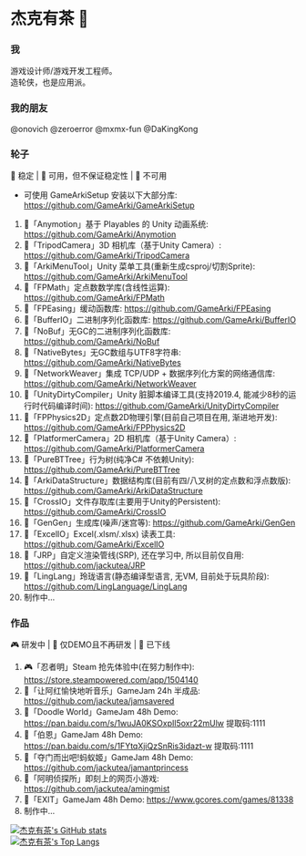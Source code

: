 # 杰克有茶 👋

### 我
游戏设计师/游戏开发工程师。  
造轮侠，也是应用派。  

### 我的朋友
@onovich @zeroerror @mxmx-fun @DaKingKong

### 轮子
🎉 稳定 | 🔨 可用，但不保证稳定性 | 🧶 不可用  
- 可使用 GameArkiSetup 安装以下大部分库: https://github.com/GameArki/GameArkiSetup  
1. 🎉「Anymotion」基于 Playables 的 Unity 动画系统: https://github.com/GameArki/Anymotion
2. 🎉「TripodCamera」3D 相机库（基于Unity Camera）: https://github.com/GameArki/TripodCamera  
3. 🎉「ArkiMenuTool」Unity 菜单工具(重新生成csproj/切割Sprite): https://github.com/GameArki/ArkiMenuTool  
4. 🎉「FPMath」定点数数学库(含线性运算): https://github.com/GameArki/FPMath
5. 🎉「FPEasing」缓动函数库: https://github.com/GameArki/FPEasing  
6. 🎉「BufferIO」二进制序列化函数库: https://github.com/GameArki/BufferIO  
7. 🎉「NoBuf」无GC的二进制序列化函数库: https://github.com/GameArki/NoBuf  
8. 🎉「NativeBytes」无GC数组与UTF8字符串: https://github.com/GameArki/NativeBytes  
9. 🔨「NetworkWeaver」集成 TCP/UDP + 数据序列化方案的网络通信库: https://github.com/GameArki/NetworkWeaver
10. 🔨「UnityDirtyCompiler」Unity 脏脚本编译工具(支持2019.4, 能减少8秒的运行时代码编译时间): https://github.com/GameArki/UnityDirtyCompiler
11. 🔨「FPPhysics2D」定点数2D物理引擎(目前自己项目在用, 渐进地开发): https://github.com/GameArki/FPPhysics2D
12. 🔨「PlatformerCamera」2D 相机库（基于Unity Camera）: https://github.com/GameArki/PlatformerCamera
13. 🔨「PureBTTree」行为树(纯净C# 不依赖Unity): https://github.com/GameArki/PureBTTree
14. 🔨「ArkiDataStructure」数据结构库(目前有四/八叉树的定点数和浮点数版): https://github.com/GameArki/ArkiDataStructure
15. 🧶「CrossIO」文件存取库(主要用于Unity的Persistent): https://github.com/GameArki/CrossIO
16. 🧶「GenGen」生成库(噪声/迷宫等): https://github.com/GameArki/GenGen
17. 🧶「ExcelIO」Excel(.xlsm/.xlsx) 读表工具: https://github.com/GameArki/ExcelIO
18. 🧶「JRP」自定义渲染管线(SRP), 还在学习中, 所以目前仅自用: https://github.com/jackutea/JRP
19. 🧶「LingLang」玲珑语言(静态编译型语言, 无VM, 目前处于玩具阶段): https://github.com/LingLanguage/LingLang
20. 制作中...   

### 作品
🎮 研发中 | 🎃 仅DEMO且不再研发 | 🤿 已下线
1. 🎮「忍者明」Steam 抢先体验中(在努力制作中): https://store.steampowered.com/app/1504140  
2. 🎃「让阿红愉快地听音乐」GameJam 24h 半成品: https://github.com/jackutea/jamsavered  
3. 🎃「Doodle World」GameJam 48h Demo: https://pan.baidu.com/s/1wuJA0KSOxpIl5oxr22mUlw 提取码:1111  
4. 🎃「伯恩」GameJam 48h Demo: https://pan.baidu.com/s/1FYtqXjiQzSnRis3idazt-w 提取码:1111
5. 🎃「夺门而出吧!蚂蚁姬」GameJam 48h Demo: https://github.com/jackutea/jamantprincess  
6. 🤿「阿明侦探所」即刻上的网页小游戏: https://github.com/jackutea/amingmist  
7. 🎃「EXIT」GameJam 48h Demo: https://www.gcores.com/games/81338  
8. 制作中...  

[![杰克有茶's GitHub stats](https://github-readme-stats.vercel.app/api?username=jackutea)](https://github.com/anuraghazra/github-readme-stats)  
[![杰克有茶's Top Langs](https://github-readme-stats.vercel.app/api/top-langs/?username=jackutea&layout=compact)](https://github.com/anuraghazra/github-readme-stats)  
